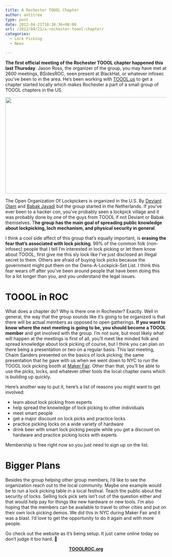 ```yaml
---
title: A Rochester TOOOL Chapter
author: antitree
type: post
date: 2012-04-21T18:30:36+00:00
url: /2012/04/21/a-rochester-toool-chapter/
categories:
  - Lock Picking
  - News

---
```

**The first official meeting of the Rochester TOOOL chapter happened this last Thursday**. Jason Ross, the organizer of the group, you may have met at 2600 meetings, BSidesROC, seen present at BlackHat, or whatever infosec you&#8217;ve been to in the area. He&#8217;s been working with [TOOOL.us][1] to get a chapter started locally which makes Rochester a part of a small group of TOOOL chapters in the US.

[<img class="aligncenter size-full wp-image-213" title="usa_map" src="/wp-content/uploads/2012/04/usa_map.png" alt="" width="600" height="300" srcset="/wp-content/uploads/2012/04/usa_map.png 600w, /wp-content/uploads/2012/04/usa_map-300x150.png 300w" sizes="(max-width: 600px) 100vw, 600px" />][2]

The Open Organization Of Lockpickers is organized in the U.S. By [Deviant Olam][3] and [Babak Javadi][4] but the group started in the Netherlands. If you&#8217;ve ever been to a hacker con, you&#8217;ve probably seen a lockpick village and it was probably done by one of the guys from TOOOL if not Deviant or Babak themselves. T**he group has the main goal of spreading public knowledge about lockpicking, loch mechanism, and physical security in general**.

I think a cool side affect of this group that&#8217;s equally important, is **erasing the fear that&#8217;s associated with lock picking**. 99% of the common folk (non-infosec) people that I tell I&#8217;m interested in lock picking or let them know about TOOOL, first give me this sly look like I&#8217;ve just disclosed an illegal secret to them. Others are afraid of buying lock picks because the government might put them on the Owns-A-Lockpick-Set List. I think this fear wears off after you&#8217;ve been around people that have been doing this for a lot longer than you, and you understand the legal issues.

# TOOOL in ROC

What does a chapter do? Why is there one in Rochester? Exactly. Well in general, the way that the group sounds like it&#8217;s going to be organized is that there will be actual members as opposed to open gatherings. **If you want to know where the next meeting is going to be, you should become a TOOOL member** and get involved with the group. I&#8217;m not sure, but most likely what will happen at the meetings is first of all, you&#8217;ll meet like minded folk and spread knowledge about lock picking of course, but I think you can plan on there being a presentation or two on a regular basis. This last meeting, Chaim Sanders presented on the basics of lock picking; the same presentation that he gave with us when we went down to NYC to run the TOOOL lock picking booth at [Maker Fair][5]. Other than that, you&#8217;ll be able to use the picks, locks, and whatever other tools the local chapter owns which is building up quickly.

Here&#8217;s another way to put it, here&#8217;s a list of reasons you might want to get involved:

  * learn about lock picking from experts
  * help spread the knowledge of lock picking to other individuals
  * meet smart people
  * get a major discount on lock picks and practice locks
  * practice picking locks on a wide variety of hardware
  * drink beer with smart lock picking people while you get a discount on hardware and practice picking locks with experts

Membership is free right now so you just need to sign up on the list.

# Bigger Plans

Besides the group helping other group members, I&#8217;d like to see the organization reach out to the local community. Maybe one example would be to run a lock picking table in a local festival. Teach the public about the security of locks. Selling lock pick sets isn&#8217;t out of the question either and that would help pay for things like new hardware or new tools. I&#8217;m also hoping that the members can be available to travel to other cities and put on their own lock picking demos. We did this in NYC during Maker Fair and it was a blast. I&#8217;d love to get the opportunity to do it again and with more people.

Go check out the website as it&#8217;s being setup. It just came online today so don&#8217;t judge it too hard. 🙂

<p style="text-align: center;">
  <strong><a href="http://www.tooolroc.org">TOOOLROC.org</a></strong>
</p>

 [1]: http://www.toool.us
 [2]: /wp-content/uploads/2012/04/usa_map.png
 [3]: http://www.deviating.net
 [4]: @babakjavadi
 [5]: http://makerfaire.com/